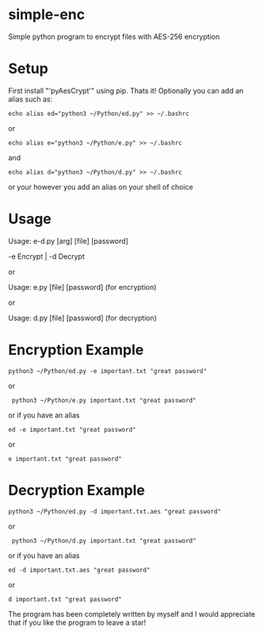# simple-enc
Simple python program to encrypt files with AES-256 encryption

# Setup
First install "'pyAesCrypt'" using pip.
Thats it!
Optionally you can add an alias such as: 

```echo alias ed="python3 ~/Python/ed.py" >> ~/.bashrc```

or 

```echo alias e="python3 ~/Python/e.py" >> ~/.bashrc```

and

```echo alias d="python3 ~/Python/d.py" >> ~/.bashrc```

or your however you add an alias on your shell of choice

# Usage
Usage: e-d.py [arg] [file] [password]

  -e      Encrypt   |   -d      Decrypt
  
 or
 
 Usage: e.py [file] [password] (for encryption)
 
 or 
 
  Usage: d.py [file] [password] (for decryption)
  
# Encryption Example
  
```python3 ~/Python/ed.py -e important.txt "great password"```

or

``` python3 ~/Python/e.py important.txt "great password"```
  
or if you have an alias
  
```ed -e important.txt "great password"```

or

```e important.txt "great password"```
  
# Decryption Example
  
```python3 ~/Python/ed.py -d important.txt.aes "great password"```

or 

``` python3 ~/Python/d.py important.txt "great password"```
  
or if you have an alias
  
```ed -d important.txt.aes "great password"```

or

```d important.txt "great password"```

The program has been completely written by myself and I would appreciate that if you like the program to leave a star!
